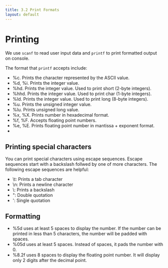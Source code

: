 ```yaml
---
title: 3.2 Print Formats
layout: default
---
```


# Printing

We use ```scanf``` to read user input data and ```printf``` to print formatted output on console.

The format that ```printf``` accepts include:

- %c. Prints the character represented by the ASCII value.
- %d, %i. Prints the integer value.
- %hd. Prints the integer value. Used to print short (2-byte integers).
- %hhd. Prints the integer value. Used to print char (1-byte integers).
- %ld. Prints the integer value. Used to print long (8-byte integers).
- %u. Prints the unsigned integer value.
- %lu. Prints unsigned long value.
- %x, %X. Prints number in hexadecimal format.
- %f, %F. Accepts floating point numbers.
- %e, %E. Prints floating point number in mantissa + exponent format.
-


## Printing special characters

You can print special characters using escape sequences. Escape sequences start with a backslash follwed by one of more characters. The following escape sequences are helpful:

- \t: Prints a tab character
- \n: Prints a newline character
- \\: Prints a backslash
- \": Double quotation
- \': Single quotation


## Formatting

- %5d uses at least 5 spaces to display the number. If the number can be printed in less than 5 characters, the number will be padded with spaces.
- %05d uses at least 5 spaces. Instead of spaces, it pads the number with 0.
- %8.2f uses 8 spaces to display the floating point number. It will display only 2 digits after the decimal point.
